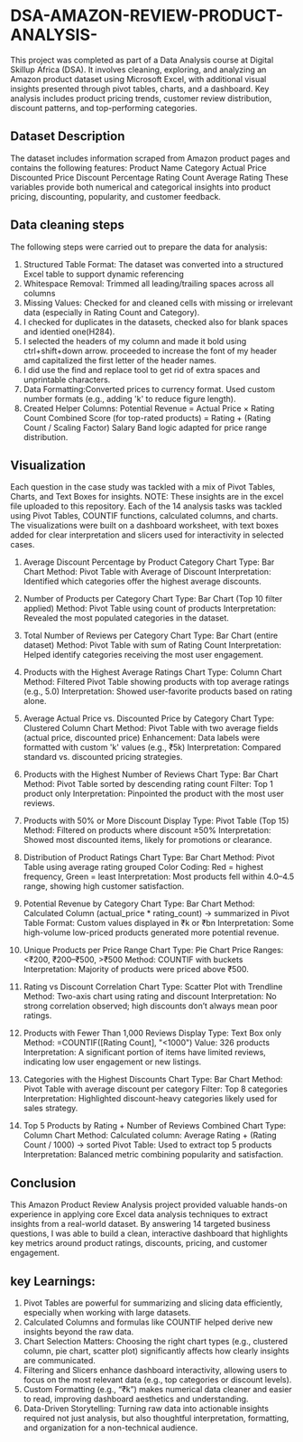 # DSA-AMAZON-REVIEW-PRODUCT-ANALYSIS-
 This project was completed as part of a Data Analysis course at Digital Skillup Africa (DSA). It involves cleaning, exploring, and analyzing an Amazon product dataset using Microsoft Excel, with additional visual insights presented through pivot tables, charts, and a dashboard.
Key analysis includes product pricing trends, customer review distribution, discount patterns, and top-performing categories.


## Dataset Description
The dataset includes information scraped from Amazon product pages and contains the following features:
Product Name
Category
Actual Price
Discounted Price
Discount Percentage
Rating Count
Average Rating
These variables provide both numerical and categorical insights into product pricing, discounting, popularity, and customer feedback.

## Data cleaning steps
The following steps were carried out to prepare the data for analysis:
1. Structured Table Format: The dataset was converted into a structured Excel table to support dynamic referencing
2. Whitespace Removal: Trimmed all leading/trailing spaces across all columns
3. Missing Values: Checked for and cleaned cells with missing or irrelevant data (especially in Rating Count and Category).
4. I checked for duplicates in the datasets, checked also for blank spaces and identied one(H284).
5. I selected the headers of my column and made it bold using ctrl+shift+down arrow. proceeded to increase the font of my header amd capitalized the first letter of the header names.
6. I did use the find and replace tool to get rid of extra spaces and unprintable characters. 
7. Data Formatting:Converted prices to currency format. Used custom number formats (e.g., adding 'k' to reduce figure length).
8. Created Helper Columns:
Potential Revenue = Actual Price × Rating Count
Combined Score (for top-rated products) = Rating + (Rating Count / Scaling Factor)
Salary Band logic adapted for price range distribution.

## Visualization
Each question in the case study was tackled with a mix of Pivot Tables, Charts, and Text Boxes for insights. 
NOTE: These insights are in the excel file uploaded to this repository.
Each of the 14 analysis tasks was tackled using Pivot Tables, COUNTIF functions, calculated columns, and charts. The visualizations were built on a dashboard worksheet, with text boxes added for clear interpretation and slicers used for interactivity in selected cases.

1. Average Discount Percentage by Product Category
Chart Type: Bar Chart
Method: Pivot Table with Average of Discount
Interpretation: Identified which categories offer the highest average discounts.

2. Number of Products per Category
Chart Type: Bar Chart (Top 10 filter applied)
Method: Pivot Table using count of products
Interpretation: Revealed the most populated categories in the dataset.

3. Total Number of Reviews per Category
Chart Type: Bar Chart (entire dataset)
Method: Pivot Table with sum of Rating Count
Interpretation: Helped identify categories receiving the most user engagement.

4. Products with the Highest Average Ratings
Chart Type: Column Chart
Method: Filtered Pivot Table showing products with top average ratings (e.g., 5.0)
Interpretation: Showed user-favorite products based on rating alone.

5. Average Actual Price vs. Discounted Price by Category
Chart Type: Clustered Column Chart
Method: Pivot Table with two average fields (actual price, discounted price)
Enhancement: Data labels were formatted with custom 'k' values (e.g., ₹5k)
Interpretation: Compared standard vs. discounted pricing strategies.

6. Products with the Highest Number of Reviews
Chart Type: Bar Chart
Method: Pivot Table sorted by descending rating count
Filter: Top 1 product only
Interpretation: Pinpointed the product with the most user reviews.

7. Products with 50% or More Discount
Display Type: Pivot Table (Top 15)
Method: Filtered on products where discount ≥50%
Interpretation: Showed most discounted items, likely for promotions or clearance.

8. Distribution of Product Ratings
Chart Type: Bar Chart
Method: Pivot Table using average rating grouped
Color Coding: Red = highest frequency, Green = least
Interpretation: Most products fell within 4.0–4.5 range, showing high customer satisfaction.

9. Potential Revenue by Category
Chart Type: Bar Chart
Method: Calculated Column (actual_price * rating_count) → summarized in Pivot Table
Format: Custom values displayed in ₹k or ₹bn
Interpretation: Some high-volume low-priced products generated more potential revenue.

10. Unique Products per Price Range
Chart Type: Pie Chart
Price Ranges: <₹200, ₹200–₹500, >₹500
Method: COUNTIF with buckets
Interpretation: Majority of products were priced above ₹500.

11. Rating vs Discount Correlation
Chart Type: Scatter Plot with Trendline
Method: Two-axis chart using rating and discount
Interpretation: No strong correlation observed; high discounts don’t always mean poor ratings.

12. Products with Fewer Than 1,000 Reviews
Display Type: Text Box only
Method: =COUNTIF([Rating Count], "<1000")
Value: 326 products
Interpretation: A significant portion of items have limited reviews, indicating low user engagement or new listings.

13. Categories with the Highest Discounts
Chart Type: Bar Chart
Method: Pivot Table with average discount per category
Filter: Top 8 categories
Interpretation: Highlighted discount-heavy categories likely used for sales strategy.

14. Top 5 Products by Rating + Number of Reviews Combined
Chart Type: Column Chart
Method: Calculated column: Average Rating + (Rating Count / 1000) → sorted
Pivot Table: Used to extract top 5 products
Interpretation: Balanced metric combining popularity and satisfaction.

## Conclusion
This Amazon Product Review Analysis project provided valuable hands-on experience in applying core Excel data analysis techniques to extract insights from a real-world dataset. By answering 14 targeted business questions, I was able to build a clean, interactive dashboard that highlights key metrics around product ratings, discounts, pricing, and customer engagement.
## key Learnings:
1. Pivot Tables are powerful for summarizing and slicing data efficiently, especially when working with large datasets.
2. Calculated Columns and formulas like COUNTIF helped derive new insights beyond the raw data.
3. Chart Selection Matters: Choosing the right chart types (e.g., clustered column, pie chart, scatter plot) significantly affects how clearly insights are communicated.
4. Filtering and Slicers enhance dashboard interactivity, allowing users to focus on the most relevant data (e.g., top categories or discount levels).
5. Custom Formatting (e.g., “₹k”) makes numerical data cleaner and easier to read, improving dashboard aesthetics and understanding.
6. Data-Driven Storytelling: Turning raw data into actionable insights required not just analysis, but also thoughtful interpretation, formatting, and organization for a non-technical audience.
